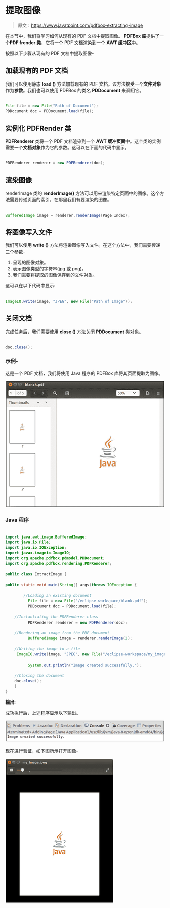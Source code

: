 # 提取图像

> 原文：<https://www.javatpoint.com/pdfbox-extracting-image>

在本节中，我们将学习如何从现有的 PDF 文档中提取图像。 **PDFBox 库**提供了一个**PDF frender 类**，它将一个 PDF 文档渲染到一个 **AWT 缓冲区**中。

按照以下步骤从现有的 PDF 文档中提取图像-

## 加载现有的 PDF 文档

我们可以使用静态 **load ()** 方法加载现有的 PDF 文档。该方法接受一个**文件对象**作为**参数**。我们也可以使用 PDFBox 的类名 **PDDocument** 来调用它。

```java

File file = new File("Path of Document"); 
PDDocument doc = PDDocument.load(file); 

```

## 实例化 PDFRender 类

**PDFRenderer** 类将一个 PDF 文档渲染到一个 **AWT 缓冲页面**中。这个类的实例需要一个**文档对象**作为它的参数。这可以在下面的代码中显示。

```java

PDFRenderer renderer = new PDFRenderer(doc);

```

## 渲染图像

renderImage 类的 **renderImage()** 方法可以用来渲染特定页面中的图像。这个方法需要传递页面的索引，在那里我们有要渲染的图像。

```java

BufferedImage image = renderer.renderImage(Page Index);

```

## 将图像写入文件

我们可以使用 **write ()** 方法将渲染图像写入文件。在这个方法中，我们需要传递三个参数-

1.  呈现的图像对象。
2.  表示图像类型的字符串(jpg 或 png)。
3.  我们需要将提取的图像保存到的文件对象。

这可以在以下代码中显示:

```java

ImageIO.write(image, "JPEG", new File("Path of Image"));

```

## 关闭文档

完成任务后，我们需要使用 **close ()** 方法关闭 **PDDocument** 类对象。

```java

doc.close();

```

### 示例-

这是一个 PDF 文档，我们将使用 Java 程序的 PDFBox 库将其页面提取为图像。

![PDFBox Extracting Image](img/8b527fa4fa40beb509c8deef17dc2142.png)

### Java 程序

```java

import java.awt.image.BufferedImage;
import java.io.File;
import java.io.IOException;
import javax.imageio.ImageIO;
import org.apache.pdfbox.pdmodel.PDDocument;
import org.apache.pdfbox.rendering.PDFRenderer;

public class ExtractImage {

public static void main(String[] args)throws IOException {

		//Loading an existing document 
	      File file = new File("/eclipse-workspace/blank.pdf");
	      PDDocument doc = PDDocument.load(file);

	//Instantiating the PDFRenderer class
	      PDFRenderer renderer = new PDFRenderer(doc);

	//Rendering an image from the PDF document
	      BufferedImage image = renderer.renderImage(2);

	//Writing the image to a file
     ImageIO.write(image, "JPEG", new File("/eclipse-workspace/my_image.jpeg"));

	      System.out.println("Image created successfully.");

	//Closing the document
	doc.close();
	}
}

```

**输出:**

成功执行后，上述程序显示以下输出。

![PDFBox Extracting Image](img/6f3e27ac0baabb63776112c016d2404b.png)

现在进行验证，如下图所示打开图像-

![PDFBox Extracting Image](img/dec1c4b327e087d973ecf25c238a5e0f.png)